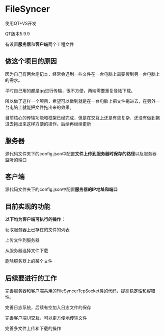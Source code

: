 # FileSyncer



使用QT+VS开发

QT版本5.9.9



有设置**服务器**和**客户端**两个工程文件



## 做这个项目的原因

因为自己有两台笔记本，经常会遇到一些文件在一台电脑上需要传到另一台电脑上的需求。

平时自己用的都是qq进行传输，很不方便，两端需要重复登陆下载。

所以做了这样一个项目，希望可以做到就是在一台电脑上把文件拖进去，在另外一台电脑上就能把文件拖出来的效果。

目前核心的传输功能和框架已经完成，但是在交互上还是有些复杂，还没有做到拖进去拖出来这样方便的操作，后续再继续更新



## 服务器

源代码文件夹下的config.json中配置**文件上传到服务器时保存的路径**以及服务器监听的端口

## 客户端

源代码文件夹下的config.json中配置**服务器的IP地址和端口**



## 目前实现的功能

**以下均为客户端可执行的操作：**

获取服务器上已存在的文件的列表

上传文件到服务器

从服务器选择文件下载

删除服务器上的某个文件



## 后续要进行的工作

完善服务器和客户端共用的FileSyncerTcpSocket类的代码，提高稳定性和容错性。

完善日志系统，后续有空加入日志文件的保存

完善客户端UI交互，可以更方便地传输文件

完善多文件上传和下载的操作